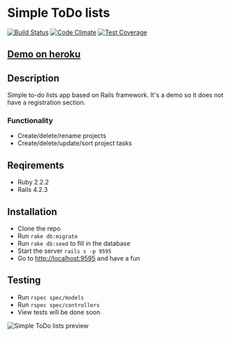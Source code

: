 Simple ToDo lists
===

[![Build Status](https://travis-ci.org/max-borisov/rails-todo.svg)](https://travis-ci.org/max-borisov/rails-todo) [![Code Climate](https://codeclimate.com/github/max-borisov/rails-todo/badges/gpa.svg)](https://codeclimate.com/github/max-borisov/rails-todo) [![Test Coverage](https://codeclimate.com/github/max-borisov/rails-todo/badges/coverage.svg)](https://codeclimate.com/github/max-borisov/rails-todo/coverage)

## [Demo on heroku](https://rails-simple-todo.herokuapp.com/)

## Description
Simple to-do lists app based on Rails framework. 
It's a demo so it does not have a registration section.

### Functionality
* Create/delete/rename projects
* Create/delete/update/sort project tasks

## Reqirements
* Ruby 2.2.2
* Rails 4.2.3

## Installation
* Clone the repo
* Run `rake db:migrate`
* Run `rake db:seed` to fill in the database
* Start the server `rails s -p 9595`
* Go to [http://localhost:9595](http://localhost:9595) and have a fun

## Testing
* Run `rspec spec/models`
* Run `rspec spec/controllers`
* View tests will be done soon

![Simple ToDo lists preview](https://github.com/max-borisov/rails-todo/app_preview.png)
